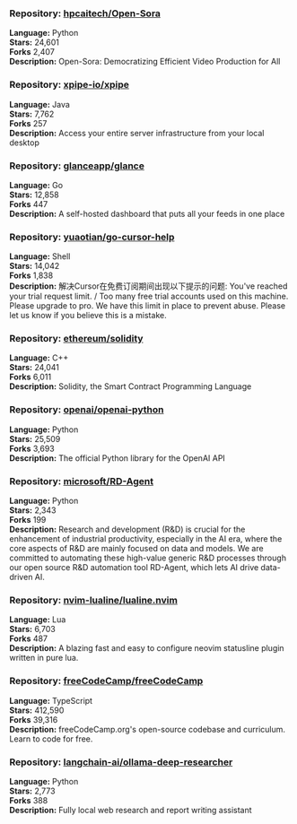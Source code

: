 ### **Repository:** [hpcaitech/Open-Sora](https://github.com/hpcaitech/Open-Sora)  

**Language:** Python  
**Stars:** 24,601  
**Forks** 2,407  
**Description:** Open-Sora: Democratizing Efficient Video Production for All  

### **Repository:** [xpipe-io/xpipe](https://github.com/xpipe-io/xpipe)  

**Language:** Java  
**Stars:** 7,762  
**Forks** 257  
**Description:** Access your entire server infrastructure from your local desktop  

### **Repository:** [glanceapp/glance](https://github.com/glanceapp/glance)  

**Language:** Go  
**Stars:** 12,858  
**Forks** 447  
**Description:** A self-hosted dashboard that puts all your feeds in one place  

### **Repository:** [yuaotian/go-cursor-help](https://github.com/yuaotian/go-cursor-help)  

**Language:** Shell  
**Stars:** 14,042  
**Forks** 1,838  
**Description:** 解决Cursor在免费订阅期间出现以下提示的问题: You've reached your trial request limit. / Too many free trial accounts used on this machine. Please upgrade to pro. We have this limit in place to prevent abuse. Please let us know if you believe this is a mistake.  

### **Repository:** [ethereum/solidity](https://github.com/ethereum/solidity)  

**Language:** C++  
**Stars:** 24,041  
**Forks** 6,011  
**Description:** Solidity, the Smart Contract Programming Language  

### **Repository:** [openai/openai-python](https://github.com/openai/openai-python)  

**Language:** Python  
**Stars:** 25,509  
**Forks** 3,693  
**Description:** The official Python library for the OpenAI API  

### **Repository:** [microsoft/RD-Agent](https://github.com/microsoft/RD-Agent)  

**Language:** Python  
**Stars:** 2,343  
**Forks** 199  
**Description:** Research and development (R&D) is crucial for the enhancement of industrial productivity, especially in the AI era, where the core aspects of R&D are mainly focused on data and models. We are committed to automating these high-value generic R&D processes through our open source R&D automation tool RD-Agent, which lets AI drive data-driven AI.  

### **Repository:** [nvim-lualine/lualine.nvim](https://github.com/nvim-lualine/lualine.nvim)  

**Language:** Lua  
**Stars:** 6,703  
**Forks** 487  
**Description:** A blazing fast and easy to configure neovim statusline plugin written in pure lua.  

### **Repository:** [freeCodeCamp/freeCodeCamp](https://github.com/freeCodeCamp/freeCodeCamp)  

**Language:** TypeScript  
**Stars:** 412,590  
**Forks** 39,316  
**Description:** freeCodeCamp.org's open-source codebase and curriculum. Learn to code for free.  

### **Repository:** [langchain-ai/ollama-deep-researcher](https://github.com/langchain-ai/ollama-deep-researcher)  

**Language:** Python  
**Stars:** 2,773  
**Forks** 388  
**Description:** Fully local web research and report writing assistant  

